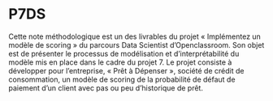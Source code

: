 # P7DS
Cette note méthodologique est un des livrables du projet « Implémentez un modèle de scoring » du parcours Data Scientist d’Openclassroom. 
Son objet est de présenter le processus de modélisation et d’interprétabilité du modèle mis en place dans le cadre du projet 7.
Le projet consiste à développer pour l’entreprise, « Prêt à Dépenser », société de crédit de consommation, un modèle de scoring de la probabilité de défaut de paiement d’un client avec pas ou peu d’historique de prêt. 
